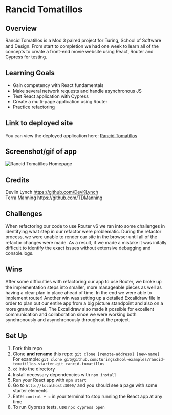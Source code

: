 # Rancid Tomatillos

## Overview
Rancid Tomatillos is a Mod 3 paired project for Turing, School of Software and Design. From start to completion we had one week to learn all of the concepts to create a front-end movie website using React, Router and Cypress for testing. 

## Learning Goals
* Gain competency with React fundamentals
* Make several network requests and handle asynchronous JS
* Test React application with Cypress
* Create a multi-page application using Router
* Practice refactoring

## Link to deployed site
You can view the deployed application here: [Rancid Tomatillos](https://rancid-tomatillos-a8epnhzkd-tdmannings-projects.vercel.app/)

## Screenshot/gif of app

![Rancid Tomatillos Homepage](rancid.png)

## Credits
Devlin Lynch https://github.com/DevKLynch</br>
Terra Manning https://github.com/TDManning

## Challenges
When refactoring our code to use Router v6 we ran into some challenges in identifying what step in our refactor were problematic. During the refactor process, we were unable to render our site in the browser until all of the refactor changes were made. As a result, if we made a mistake it was initally difficult to identify the exact issues without extensive debugging and console.logs. 

## Wins
After some difficulties with refactoring our app to use Router, we broke up the implementation steps into smaller, more manageable pieces as well as having a clear plan in place ahead of time. In the end we were able to implement router! Another win was setting up a detailed Excalidraw file in order to plan out our entire app from a big picture standpoint and also on a more granular level. The Excalidraw also made it possible for excellent communication and collaboration since we were working both synchronously and asynchronously throughout the project. 


## Set Up
1.  Fork this repo
2.  Clone **and rename** this repo: `git clone [remote-address] [new-name]`  
   For example: `git clone git@github.com:turingschool-examples/rancid-tomatillos-starter.git rancid-tomatillos`
4.  `cd` into the directory
5.  Install necessary dependencies with `npm install`
6.  Run your React app with `npm start`
7.  Go to `http://localhost:3000/` and you should see a page with some starter elements
8.  Enter `control + c` in your terminal to stop running the React app at any time
9. To run Cypress tests, use `npx cypress open`
